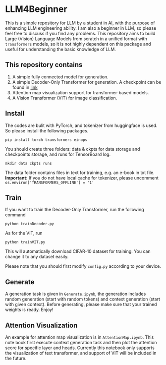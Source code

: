 # LLM4Beginner
This is a simple repository for LLM by a student in AI, with the purpose of enhancing LLM engineering ability. I am also a beginner in LLM, so please feel free to discuss if you find any problems. This repository aims to build Large (Vision) Language Models from scratch in a unified format with `transformers` models, so it is not highly dependent on this package and useful for understanding the basic knowledge of LLM.

## This repository contains
1. A simple fully connected model for generation.
2. A simple Decoder-Only Transformer for generation. A checkpoint can be found in [link](https://drive.google.com/file/d/1QCl3M-9j1RtiAbu8LE_p8rOWb2v2ttko/view?usp=sharing)
3. Attention map visualization support for transformer-based models.
4. A Vision Transformer (VIT) for image classification.

## Install
The codes are bulit with PyTorch, and tokenizer from huggingface is used. So please install the following packages.

    pip install torch transformers einops

You should create three folders: data & ckpts for data storage and checkpoints storage, and runs for TensorBoard log.

    mkdir data ckpts runs

The data folder contains files in text for training, e.g. an e-book in txt file.
**Important:** If you do not have local cache for tokenizer, please uncomment `os.environ['TRANSFORMERS_OFFLINE'] = '1'`

## Train
If you want to train the Decoder-Only Transformer, run the following command

    python trainDecoder.py

As for the VIT, run

    python trainVIT.py

This will automatically download CIFAR-10 dataset for training. You can change it to any dataset easily.

Please note that you should first modify `config.py` according to your device.

## Generate
A generation task is given in `Generate.ipynb`, the generation includes random generation (start with random tokens) and context generation (start with given context). Before generating, please make sure that your trained weights is ready. Enjoy!

## Attention Visualization
An example for attention map visualization is in `AttentionMap.ipynb`. This note book first execute context generation task and then plot the attention score for specific layer and heads. Currently this notebook only supports the visualization of text transformer, and support of VIT will be included in the future.
